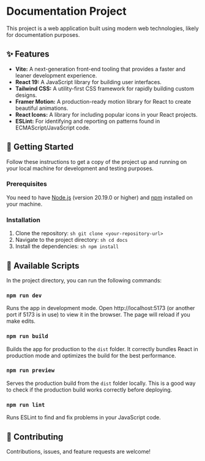  # Documentation Project

 This project is a web application built using modern web technologies, likely for documentation purposes.

 ## ✨ Features

 *   **Vite:** A next-generation front-end tooling that provides a faster and leaner development experience.
 *   **React 19:** A JavaScript library for building user interfaces.
 *   **Tailwind CSS:** A utility-first CSS framework for rapidly building custom designs.
 *   **Framer Motion:** A production-ready motion library for React to create beautiful animations.
 *   **React Icons:** A library for including popular icons in your React projects.
 *   **ESLint:** For identifying and reporting on patterns found in ECMAScript/JavaScript code.

 ## 🚀 Getting Started

 Follow these instructions to get a copy of the project up and running on your local machine for development and testing purposes.

 ### Prerequisites

 You need to have [Node.js](https://nodejs.org/) (version 20.19.0 or higher) and [npm](https://www.npmjs.com/) installed on your machine.

 ### Installation

 1.  Clone the repository:
    ```sh
    git clone <your-repository-url>
    ```
 2.  Navigate to the project directory:
    ```sh
    cd docs
    ```
 3.  Install the dependencies:
    ```sh
    npm install
    ```

 ## 📜 Available Scripts

 In the project directory, you can run the following commands:

 ### `npm run dev`

 Runs the app in development mode.
 Open http://localhost:5173 (or another port if 5173 is in use) to view it in the browser. The page will reload if you make edits.

 ### `npm run build`

 Builds the app for production to the `dist` folder.
 It correctly bundles React in production mode and optimizes the build for the best performance.

 ### `npm run preview`

 Serves the production build from the `dist` folder locally. This is a good way to check if the production build works correctly before deploying.

 ### `npm run lint`

 Runs ESLint to find and fix problems in your JavaScript code.

 ## 🤝 Contributing

 Contributions, issues, and feature requests are welcome!
